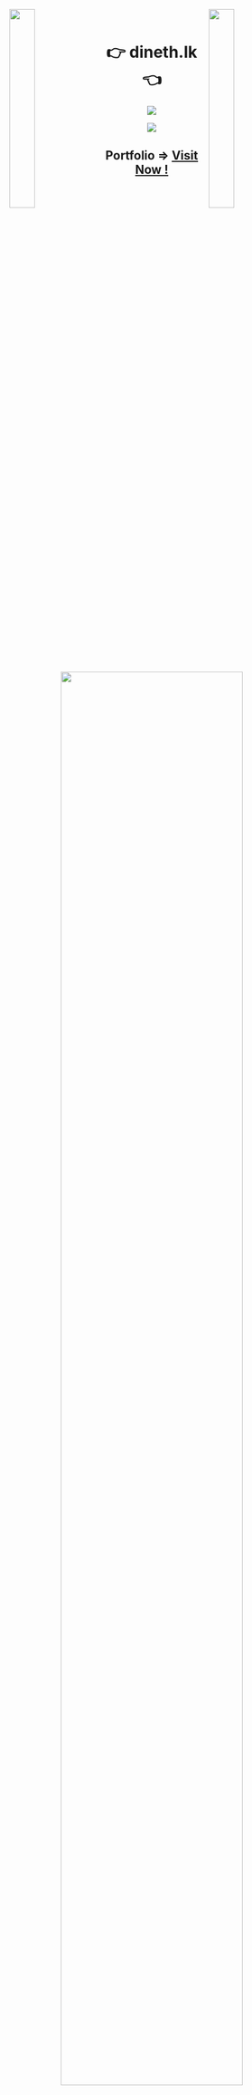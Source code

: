 <img align="left" src="https://user-images.githubusercontent.com/65187002/144930161-2f783401-8d27-4fdf-a2f7-cc0ba32f1f1f.gif" width="30%" style="display:inline;"><img align="right" src="https://user-images.githubusercontent.com/65187002/144930161-2f783401-8d27-4fdf-a2f7-cc0ba32f1f1f.gif" width="30%" style="display:inline;">
<br>
<p align="center">
    <h1 align="center">👉 dineth.lk 👈</h1>
</p>
<p align="center">
    <img src="https://readme-typing-svg.herokuapp.com/?lines=Wooooooooooo+hooooo;Welcome+to+my+profile!;Have+a+look+around!&font=Fira%20Code&color=%23D62F79&center=true&width=280&height=50">
</p>

<p align="center">
    <img id="preview" src="https://komarev.com/ghpvc/?username=dinethlive&color=grey">
    <h2 align="center">Portfolio => <a href="https://dineth.lk">Visit Now !</a></h2>
</p>
<p align="center">
    <a href="https://github.com/dinethlive"><img width="80%" src="https://github-readme-stats.vercel.app/api/top-langs/?username=dinethlive&theme=dark&hide=html,css,cmake&layout=compact&langs_count=5&bg_color=101010&hide_title=true"></a>
</p>

